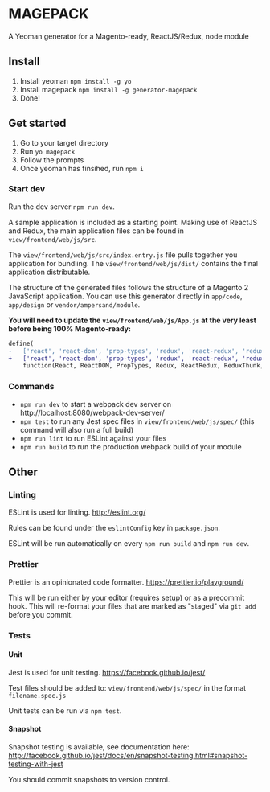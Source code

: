 # MAGEPACK

A Yeoman generator for a Magento-ready, ReactJS/Redux, node module

## Install

1. Install yeoman `npm install -g yo`
2. Install magepack `npm install -g generator-magepack`
3. Done!

## Get started

1. Go to your target directory
2. Run `yo magepack`
3. Follow the prompts
4. Once yeoman has finsihed, run `npm i`

### Start dev

Run the dev server `npm run dev`.

A sample application is included as a starting point. Making use of ReactJS and Redux, the main application files can be found in `view/frontend/web/js/src`.

The `view/frontend/web/js/src/index.entry.js` file pulls together you application for bundling. The `view/frontend/web/js/dist/` contains the final application distributable.

The structure of the generated files follows the structure of a Magento 2 JavaScript application. You can use this generator directly in `app/code`, `app/design` or `vendor/ampersand/module`. 

**You will need to update the `view/frontend/web/js/App.js` at the very least before being 100% Magento-ready:**

```diff
define(
-   ['react', 'react-dom', 'prop-types', 'redux', 'react-redux', 'redux-thunk', 'app.min'], 
+   ['react', 'react-dom', 'prop-types', 'redux', 'react-redux', 'redux-thunk', 'Vendor_Module/js/dist/app.min'], 
    function(React, ReactDOM, PropTypes, Redux, ReactRedux, ReduxThunk, ReactApp) {
```

### Commands

* `npm run dev` to start a webpack dev server on http://localhost:8080/webpack-dev-server/
* `npm test` to run any Jest spec files in `view/frontend/web/js/spec/` (this command will also run a full build)
* `npm run lint` to run ESLint against your files
* `npm run build` to run the production webpack build of your module


## Other

### Linting
 
ESLint is used for linting. http://eslint.org/

Rules can be found under the `eslintConfig` key in `package.json`.

ESLint will be run automatically on every `npm run build` and `npm run dev`.


### Prettier

Prettier is an opinionated code formatter. https://prettier.io/playground/

This will be run either by your editor (requires setup) or as a precommit hook. This will re-format your files that are marked as "staged" via `git add` before you commit.


### Tests

#### Unit

Jest is used for unit testing. https://facebook.github.io/jest/

Test files should be added to: `view/frontend/web/js/spec/` in the format `filename.spec.js`

Unit tests can be run via `npm test`.

#### Snapshot

Snapshot testing is available, see documentation here: http://facebook.github.io/jest/docs/en/snapshot-testing.html#snapshot-testing-with-jest

You should commit snapshots to version control.




